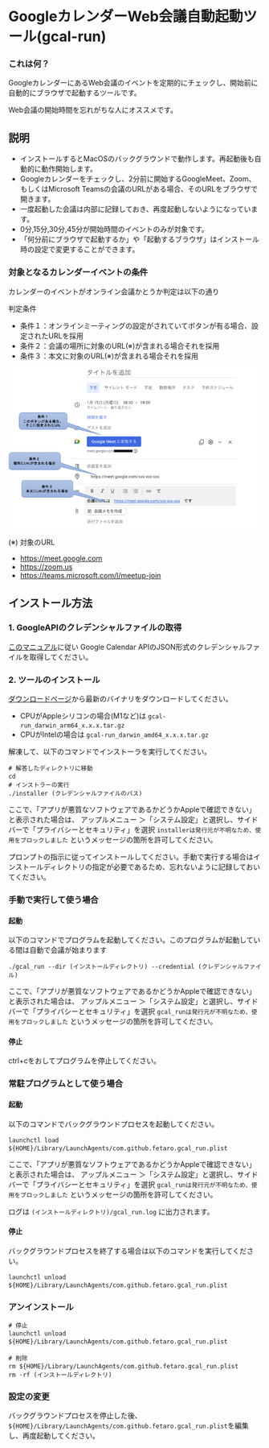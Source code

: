 GoogleカレンダーWeb会議自動起動ツール(gcal-run)
======================

### これは何？

GoogleカレンダーにあるWeb会議のイベントを定期的にチェックし、開始前に自動的にブラウザで起動するツールです。

Web会議の開始時間を忘れがちな人にオススメです。

## 説明

* インストールするとMacOSのバックグラウンドで動作します。再起動後も自動的に動作開始します。
* Googleカレンダーをチェックし、2分前に開始するGoogleMeet、Zoom、もしくはMicrosoft Teamsの会議のURLがある場合、そのURLをブラウザで開きます。
* 一度起動した会議は内部に記録しておき、再度起動しないようになっています。
* 0分,15分,30分,45分が開始時間のイベントのみが対象です。
* 「何分前にブラウザで起動するか」や「起動するブラウザ」はインストール時の設定で変更することができます。

### 対象となるカレンダーイベントの条件

カレンダーのイベントがオンライン会議かとうか判定は以下の通り

判定条件

* 条件１：オンラインミーティングの設定がされていてボタンが有る場合、設定されたURLを採用
* 条件２：会議の場所に対象のURL(※)が含まれる場合それを採用
* 条件３：本文に対象のURL(※)が含まれる場合それを採用

 ![image](doc/1.png)

(※) 対象のURL

* https://meet.google.com
* https://zoom.us
* https://teams.microsoft.com/l/meetup-join


## インストール方法

### 1. GoogleAPIのクレデンシャルファイルの取得

[このマニュアル](https://github.com/fetaro/gcal-run/wiki/how_to_get_google_calendar_api_credential_file)に従い
Google Calendar APIのJSON形式のクレデンシャルファイルを取得してください。

### 2. ツールのインストール

[ダウンロードページ](https://github.com/fetaro/gcal-run/releases)から最新のバイナリをダウンロードしてください。

* CPUがAppleシリコンの場合(M1など)は `gcal-run_darwin_arm64_x.x.x.tar.gz`
* CPUがIntelの場合は `gcal-run_darwin_amd64_x.x.x.tar.gz`

解凍して、以下のコマンドでインストーラを実行してください。
```text
# 解答したディレクトリに移動
cd 
# インストラーの実行
./installer (クレデンシャルファイルのパス)
```

ここで、「アプリが悪質なソフトウェアであるかどうかAppleで確認できない」と表示された場合は、
アップルメニュー  ＞「システム設定」と選択し、サイドバーで「プライバシーとセキュリティ」を選択
`installerは発行元が不明なため、使用をブロックしました` というメッセージの箇所を許可してください。

プロンプトの指示に従ってインストールしてください。手動で実行する場合はインストールディレクトリの指定が必要であるため、忘れないように記録しておいてください。

### 手動で実行して使う場合

#### 起動

以下のコマンドでプログラムを起動してください。このプログラムが起動している間は自動で会議が始まります
```text
./gcal_run --dir (インストールディレクトリ) --credential (クレデンシャルファイル)
```

ここで、「アプリが悪質なソフトウェアであるかどうかAppleで確認できない」と表示された場合は、
アップルメニュー  ＞「システム設定」と選択し、サイドバーで「プライバシーとセキュリティ」を選択
`gcal_runは発行元が不明なため、使用をブロックしました` というメッセージの箇所を許可してください。

#### 停止

ctrl+cをおしてプログラムを停止してください。

### 常駐プログラムとして使う場合

#### 起動

以下のコマンドでバックグラウンドプロセスを起動してください。
```text
launchctl load ${HOME}/Library/LaunchAgents/com.github.fetaro.gcal_run.plist
```

ここで、「アプリが悪質なソフトウェアであるかどうかAppleで確認できない」と表示された場合は、
アップルメニュー  ＞「システム設定」と選択し、サイドバーで「プライバシーとセキュリティ」を選択
`gcal_runは発行元が不明なため、使用をブロックしました` というメッセージの箇所を許可してください。

ログは `(インストールディレクトリ)/gcal_run.log` に出力されます。

#### 停止

バックグラウンドプロセスを終了する場合は以下のコマンドを実行してください。
```text
launchctl unload ${HOME}/Library/LaunchAgents/com.github.fetaro.gcal_run.plist
```

### アンインストール

```text
# 停止
launchctl unload ${HOME}/Library/LaunchAgents/com.github.fetaro.gcal_run.plist

# 削除
rm ${HOME}/Library/LaunchAgents/com.github.fetaro.gcal_run.plist
rm -rf (インストールディレクトリ)
```

### 設定の変更
バックグラウンドプロセスを停止した後、`${HOME}/Library/LaunchAgents/com.github.fetaro.gcal_run.plist`を編集し、再度起動してください。





